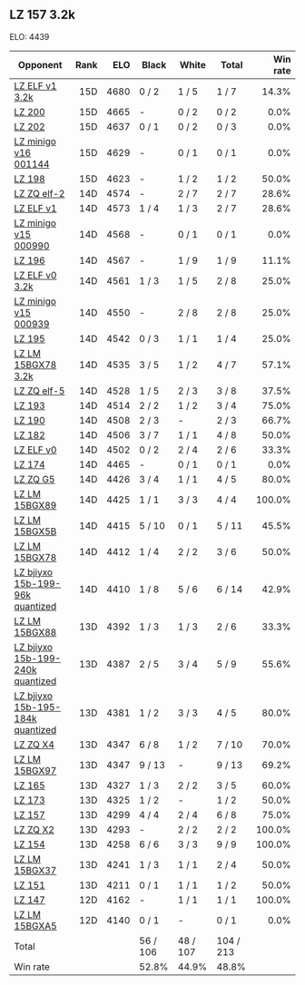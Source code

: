 ## LZ 157 3.2k ##

ELO: 4439

Opponent | Rank | ELO | Black | White | Total | Win rate
---------|-----:|----:|-------|-------|-------|-------:
[LZ ELF v1 3.2k](LZ%20ELF%20v1%203.2k.md) | 15D | 4680 | 0 / 2 | 1 / 5 | 1 / 7 | 14.3%
[LZ 200](LZ%20200.md) | 15D | 4665 | - | 0 / 2 | 0 / 2 | 0.0%
[LZ 202](LZ%20202.md) | 15D | 4637 | 0 / 1 | 0 / 2 | 0 / 3 | 0.0%
[LZ minigo v16 001144](LZ%20minigo%20v16%20001144.md) | 15D | 4629 | - | 0 / 1 | 0 / 1 | 0.0%
[LZ 198](LZ%20198.md) | 15D | 4623 | - | 1 / 2 | 1 / 2 | 50.0%
[LZ ZQ elf-2](LZ%20ZQ%20elf-2.md) | 14D | 4574 | - | 2 / 7 | 2 / 7 | 28.6%
[LZ ELF v1](LZ%20ELF%20v1.md) | 14D | 4573 | 1 / 4 | 1 / 3 | 2 / 7 | 28.6%
[LZ minigo v15 000990](LZ%20minigo%20v15%20000990.md) | 14D | 4568 | - | 0 / 1 | 0 / 1 | 0.0%
[LZ 196](LZ%20196.md) | 14D | 4567 | - | 1 / 9 | 1 / 9 | 11.1%
[LZ ELF v0 3.2k](LZ%20ELF%20v0%203.2k.md) | 14D | 4561 | 1 / 3 | 1 / 5 | 2 / 8 | 25.0%
[LZ minigo v15 000939](LZ%20minigo%20v15%20000939.md) | 14D | 4550 | - | 2 / 8 | 2 / 8 | 25.0%
[LZ 195](LZ%20195.md) | 14D | 4542 | 0 / 3 | 1 / 1 | 1 / 4 | 25.0%
[LZ LM 15BGX78 3.2k](LZ%20LM%2015BGX78%203.2k.md) | 14D | 4535 | 3 / 5 | 1 / 2 | 4 / 7 | 57.1%
[LZ ZQ elf-5](LZ%20ZQ%20elf-5.md) | 14D | 4528 | 1 / 5 | 2 / 3 | 3 / 8 | 37.5%
[LZ 193](LZ%20193.md) | 14D | 4514 | 2 / 2 | 1 / 2 | 3 / 4 | 75.0%
[LZ 190](LZ%20190.md) | 14D | 4508 | 2 / 3 | - | 2 / 3 | 66.7%
[LZ 182](LZ%20182.md) | 14D | 4506 | 3 / 7 | 1 / 1 | 4 / 8 | 50.0%
[LZ ELF v0](LZ%20ELF%20v0.md) | 14D | 4502 | 0 / 2 | 2 / 4 | 2 / 6 | 33.3%
[LZ 174](LZ%20174.md) | 14D | 4465 | - | 0 / 1 | 0 / 1 | 0.0%
[LZ ZQ G5](LZ%20ZQ%20G5.md) | 14D | 4426 | 3 / 4 | 1 / 1 | 4 / 5 | 80.0%
[LZ LM 15BGX89](LZ%20LM%2015BGX89.md) | 14D | 4425 | 1 / 1 | 3 / 3 | 4 / 4 | 100.0%
[LZ LM 15BGX5B](LZ%20LM%2015BGX5B.md) | 14D | 4415 | 5 / 10 | 0 / 1 | 5 / 11 | 45.5%
[LZ LM 15BGX78](LZ%20LM%2015BGX78.md) | 14D | 4412 | 1 / 4 | 2 / 2 | 3 / 6 | 50.0%
[LZ bjiyxo 15b-199-96k quantized](LZ%20bjiyxo%2015b-199-96k%20quantized.md) | 14D | 4410 | 1 / 8 | 5 / 6 | 6 / 14 | 42.9%
[LZ LM 15BGX88](LZ%20LM%2015BGX88.md) | 13D | 4392 | 1 / 3 | 1 / 3 | 2 / 6 | 33.3%
[LZ bjiyxo 15b-199-240k quantized](LZ%20bjiyxo%2015b-199-240k%20quantized.md) | 13D | 4387 | 2 / 5 | 3 / 4 | 5 / 9 | 55.6%
[LZ bjiyxo 15b-195-184k quantized](LZ%20bjiyxo%2015b-195-184k%20quantized.md) | 13D | 4381 | 1 / 2 | 3 / 3 | 4 / 5 | 80.0%
[LZ ZQ X4](LZ%20ZQ%20X4.md) | 13D | 4347 | 6 / 8 | 1 / 2 | 7 / 10 | 70.0%
[LZ LM 15BGX97](LZ%20LM%2015BGX97.md) | 13D | 4347 | 9 / 13 | - | 9 / 13 | 69.2%
[LZ 165](LZ%20165.md) | 13D | 4327 | 1 / 3 | 2 / 2 | 3 / 5 | 60.0%
[LZ 173](LZ%20173.md) | 13D | 4325 | 1 / 2 | - | 1 / 2 | 50.0%
[LZ 157](LZ%20157.md) | 13D | 4299 | 4 / 4 | 2 / 4 | 6 / 8 | 75.0%
[LZ ZQ X2](LZ%20ZQ%20X2.md) | 13D | 4293 | - | 2 / 2 | 2 / 2 | 100.0%
[LZ 154](LZ%20154.md) | 13D | 4258 | 6 / 6 | 3 / 3 | 9 / 9 | 100.0%
[LZ LM 15BGX37](LZ%20LM%2015BGX37.md) | 13D | 4241 | 1 / 3 | 1 / 1 | 2 / 4 | 50.0%
[LZ 151](LZ%20151.md) | 13D | 4211 | 0 / 1 | 1 / 1 | 1 / 2 | 50.0%
[LZ 147](LZ%20147.md) | 12D | 4162 | - | 1 / 1 | 1 / 1 | 100.0%
[LZ LM 15BGXA5](LZ%20LM%2015BGXA5.md) | 12D | 4140 | 0 / 1 | - | 0 / 1 | 0.0%
Total | | | 56 / 106 | 48 / 107 | 104 / 213 | 
Win rate| | | 52.8% | 44.9% | 48.8% | 
